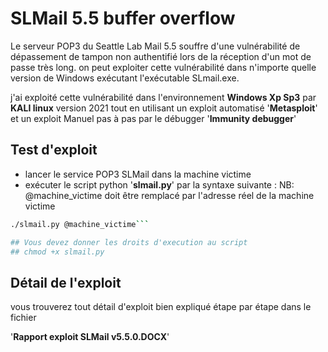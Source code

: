 # SLMail 5.5 buffer overflow

Le serveur POP3 du Seattle Lab Mail 5.5 souffre d'une vulnérabilité de dépassement de tampon non authentifié lors de la réception d'un mot de passe très long. on peut  exploiter cette vulnérabilité dans n'importe quelle version de Windows exécutant l'exécutable SLmail.exe.

j'ai exploité cette vulnérabilité dans l'environnement **Windows Xp Sp3** par **KALI linux** version 2021 tout en utilisant un exploit automatisé '**Metasploit**' et un exploit Manuel pas à pas par le débugger '**Immunity debugger**' 

## Test d'exploit

* lancer le service POP3 SLMail dans la machine victime 
* exécuter le script python '**slmail.py**' par la syntaxe suivante :
NB: @machine_victime doit être remplacé par l'adresse réel de la machine victime 

```bash
./slmail.py @machine_victime```

## Vous devez donner les droits d'execution au script 
## chmod +x slmail.py

```

## Détail de l'exploit 
vous trouverez tout détail d'exploit bien expliqué étape par étape dans le fichier 

'**Rapport exploit SLMail v5.5.0.DOCX**' 
